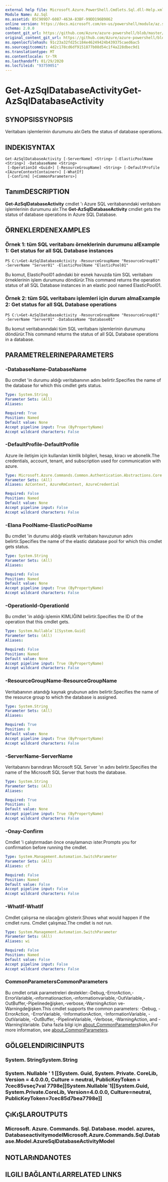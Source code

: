 ```yaml
---
external help file: Microsoft.Azure.PowerShell.Cmdlets.Sql.dll-Help.xml
Module Name: Az.Sql
ms.assetid: B5C909D7-6087-463A-83BF-99DD196B9862
online version: https://docs.microsoft.com/en-us/powershell/module/az.sql/get-azsqldatabaseactivity
schema: 2.0.0
content_git_url: https://github.com/Azure/azure-powershell/blob/master/src/Sql/Sql/help/Get-AzSqlDatabaseActivity.md
original_content_git_url: https://github.com/Azure/azure-powershell/blob/master/src/Sql/Sql/help/Get-AzSqlDatabaseActivity.md
ms.openlocfilehash: 91c23a32fd25c184e46249424b439375caed6ac5
ms.sourcegitcommit: 4d2c178cd6df9151877b08d54c1f4a228dbec9d1
ms.translationtype: MT
ms.contentlocale: tr-TR
ms.lasthandoff: 01/29/2020
ms.locfileid: "93759051"
---
```

# <span data-ttu-id="ffdd8-101">Get-AzSqlDatabaseActivity</span><span class="sxs-lookup"><span data-stu-id="ffdd8-101">Get-AzSqlDatabaseActivity</span></span>

## <span data-ttu-id="ffdd8-102">SYNOPSIS</span><span class="sxs-lookup"><span data-stu-id="ffdd8-102">SYNOPSIS</span></span>
<span data-ttu-id="ffdd8-103">Veritabanı işlemlerinin durumunu alır.</span><span class="sxs-lookup"><span data-stu-id="ffdd8-103">Gets the status of database operations.</span></span>

## <span data-ttu-id="ffdd8-104">INDEKI</span><span class="sxs-lookup"><span data-stu-id="ffdd8-104">SYNTAX</span></span>

```
Get-AzSqlDatabaseActivity [-ServerName] <String> [-ElasticPoolName <String>] -DatabaseName <String>
 [-OperationId <Guid>] [-ResourceGroupName] <String> [-DefaultProfile <IAzureContextContainer>] [-WhatIf]
 [-Confirm] [<CommonParameters>]
```

## <span data-ttu-id="ffdd8-105">Tanım</span><span class="sxs-lookup"><span data-stu-id="ffdd8-105">DESCRIPTION</span></span>
<span data-ttu-id="ffdd8-106">**Get-AzSqlDatabaseActivity** cmdlet 'ı Azure SQL veritabanındaki veritabanı işlemlerinin durumunu alır.</span><span class="sxs-lookup"><span data-stu-id="ffdd8-106">The **Get-AzSqlDatabaseActivity** cmdlet gets the status of database operations in Azure SQL Database.</span></span>

## <span data-ttu-id="ffdd8-107">ÖRNEKLERDEN</span><span class="sxs-lookup"><span data-stu-id="ffdd8-107">EXAMPLES</span></span>

### <span data-ttu-id="ffdd8-108">Örnek 1: tüm SQL veritabanı örneklerinin durumunu al</span><span class="sxs-lookup"><span data-stu-id="ffdd8-108">Example 1: Get status for all SQL Database instances</span></span>
```
PS C:\>Get-AzSqlDatabaseActivity -ResourceGroupName "ResourceGroup01" -ServerName "Server01" -ElasticPoolName "ElasticPool01"
```

<span data-ttu-id="ffdd8-109">Bu komut, ElasticPool01 adındaki bir esnek havuzda tüm SQL veritabanı örneklerinin işlem durumunu döndürür.</span><span class="sxs-lookup"><span data-stu-id="ffdd8-109">This command returns the operation status of all SQL Database instances in an elastic pool named ElasticPool01.</span></span>

### <span data-ttu-id="ffdd8-110">Örnek 2: tüm SQL veritabanı işlemleri için durum alma</span><span class="sxs-lookup"><span data-stu-id="ffdd8-110">Example 2: Get status for all SQL Database operations</span></span>
```
PS C:\>Get-AzSqlDatabaseActivity -ResourceGroupName "ResourceGroup01" -ServerName "Server01" -DatabaseName "Database01"
```

<span data-ttu-id="ffdd8-111">Bu komut veritabanındaki tüm SQL veritabanı işlemlerinin durumunu döndürür.</span><span class="sxs-lookup"><span data-stu-id="ffdd8-111">This command returns the status of all SQL Database operations in a database.</span></span>

## <span data-ttu-id="ffdd8-112">PARAMETRELERINE</span><span class="sxs-lookup"><span data-stu-id="ffdd8-112">PARAMETERS</span></span>

### <span data-ttu-id="ffdd8-113">-DatabaseName</span><span class="sxs-lookup"><span data-stu-id="ffdd8-113">-DatabaseName</span></span>
<span data-ttu-id="ffdd8-114">Bu cmdlet 'in durumu aldığı veritabanının adını belirtir.</span><span class="sxs-lookup"><span data-stu-id="ffdd8-114">Specifies the name of the database for which this cmdlet gets status.</span></span>

```yaml
Type: System.String
Parameter Sets: (All)
Aliases:

Required: True
Position: Named
Default value: None
Accept pipeline input: True (ByPropertyName)
Accept wildcard characters: False
```

### <span data-ttu-id="ffdd8-115">-DefaultProfile</span><span class="sxs-lookup"><span data-stu-id="ffdd8-115">-DefaultProfile</span></span>
<span data-ttu-id="ffdd8-116">Azure ile iletişim için kullanılan kimlik bilgileri, hesap, kiracı ve abonelik.</span><span class="sxs-lookup"><span data-stu-id="ffdd8-116">The credentials, account, tenant, and subscription used for communication with azure.</span></span>

```yaml
Type: Microsoft.Azure.Commands.Common.Authentication.Abstractions.Core.IAzureContextContainer
Parameter Sets: (All)
Aliases: AzContext, AzureRmContext, AzureCredential

Required: False
Position: Named
Default value: None
Accept pipeline input: False
Accept wildcard characters: False
```

### <span data-ttu-id="ffdd8-117">-Elana PoolName</span><span class="sxs-lookup"><span data-stu-id="ffdd8-117">-ElasticPoolName</span></span>
<span data-ttu-id="ffdd8-118">Bu cmdlet 'in durumu aldığı elastik veritabanı havuzunun adını belirtir.</span><span class="sxs-lookup"><span data-stu-id="ffdd8-118">Specifies the name of the elastic database pool for which this cmdlet gets status.</span></span>

```yaml
Type: System.String
Parameter Sets: (All)
Aliases:

Required: False
Position: Named
Default value: None
Accept pipeline input: True (ByPropertyName)
Accept wildcard characters: False
```

### <span data-ttu-id="ffdd8-119">-OperationId</span><span class="sxs-lookup"><span data-stu-id="ffdd8-119">-OperationId</span></span>
<span data-ttu-id="ffdd8-120">Bu cmdlet 'in aldığı işlemin KIMLIĞINI belirtir.</span><span class="sxs-lookup"><span data-stu-id="ffdd8-120">Specifies the ID of the operation that this cmdlet gets.</span></span>

```yaml
Type: System.Nullable`1[System.Guid]
Parameter Sets: (All)
Aliases:

Required: False
Position: Named
Default value: None
Accept pipeline input: True (ByPropertyName)
Accept wildcard characters: False
```

### <span data-ttu-id="ffdd8-121">-ResourceGroupName</span><span class="sxs-lookup"><span data-stu-id="ffdd8-121">-ResourceGroupName</span></span>
<span data-ttu-id="ffdd8-122">Veritabanının atandığı kaynak grubunun adını belirtir.</span><span class="sxs-lookup"><span data-stu-id="ffdd8-122">Specifies the name of the resource group to which the database is assigned.</span></span>

```yaml
Type: System.String
Parameter Sets: (All)
Aliases:

Required: True
Position: 0
Default value: None
Accept pipeline input: True (ByPropertyName)
Accept wildcard characters: False
```

### <span data-ttu-id="ffdd8-123">-ServerName</span><span class="sxs-lookup"><span data-stu-id="ffdd8-123">-ServerName</span></span>
<span data-ttu-id="ffdd8-124">Veritabanını barındıran Microsoft SQL Server 'ın adını belirtir.</span><span class="sxs-lookup"><span data-stu-id="ffdd8-124">Specifies the name of the Microsoft SQL Server that hosts the database.</span></span>

```yaml
Type: System.String
Parameter Sets: (All)
Aliases:

Required: True
Position: 1
Default value: None
Accept pipeline input: True (ByPropertyName)
Accept wildcard characters: False
```

### <span data-ttu-id="ffdd8-125">-Onay</span><span class="sxs-lookup"><span data-stu-id="ffdd8-125">-Confirm</span></span>
<span data-ttu-id="ffdd8-126">Cmdlet 'i çalıştırmadan önce onaylamanızı ister.</span><span class="sxs-lookup"><span data-stu-id="ffdd8-126">Prompts you for confirmation before running the cmdlet.</span></span>

```yaml
Type: System.Management.Automation.SwitchParameter
Parameter Sets: (All)
Aliases: cf

Required: False
Position: Named
Default value: False
Accept pipeline input: False
Accept wildcard characters: False
```

### <span data-ttu-id="ffdd8-127">-WhatIf</span><span class="sxs-lookup"><span data-stu-id="ffdd8-127">-WhatIf</span></span>
<span data-ttu-id="ffdd8-128">Cmdlet çalışırsa ne olacağını gösterir.</span><span class="sxs-lookup"><span data-stu-id="ffdd8-128">Shows what would happen if the cmdlet runs.</span></span>
<span data-ttu-id="ffdd8-129">Cmdlet çalışmaz.</span><span class="sxs-lookup"><span data-stu-id="ffdd8-129">The cmdlet is not run.</span></span>

```yaml
Type: System.Management.Automation.SwitchParameter
Parameter Sets: (All)
Aliases: wi

Required: False
Position: Named
Default value: False
Accept pipeline input: False
Accept wildcard characters: False
```

### <span data-ttu-id="ffdd8-130">CommonParameters</span><span class="sxs-lookup"><span data-stu-id="ffdd8-130">CommonParameters</span></span>
<span data-ttu-id="ffdd8-131">Bu cmdlet ortak parametreleri destekler:-Debug,-ErrorAction,-ErrorVariable,-ınformationaction,-ınformationvariable,-OutVariable,-OutBuffer,-Pipelinedeğişken,-verbose,-WarningAction ve-Warningdeğişken.</span><span class="sxs-lookup"><span data-stu-id="ffdd8-131">This cmdlet supports the common parameters: -Debug, -ErrorAction, -ErrorVariable, -InformationAction, -InformationVariable, -OutVariable, -OutBuffer, -PipelineVariable, -Verbose, -WarningAction, and -WarningVariable.</span></span> <span data-ttu-id="ffdd8-132">Daha fazla bilgi için [about_CommonParameters](https://go.microsoft.com/fwlink/?LinkID=113216)bakın.</span><span class="sxs-lookup"><span data-stu-id="ffdd8-132">For more information, see [about_CommonParameters](https://go.microsoft.com/fwlink/?LinkID=113216).</span></span>

## <span data-ttu-id="ffdd8-133">GÖLGELENDIRICI</span><span class="sxs-lookup"><span data-stu-id="ffdd8-133">INPUTS</span></span>

### <span data-ttu-id="ffdd8-134">System. String</span><span class="sxs-lookup"><span data-stu-id="ffdd8-134">System.String</span></span>

### <span data-ttu-id="ffdd8-135">System. Nullable ' 1 [[System. Guid, System. Private. CoreLib, Version = 4.0.0.0, Culture = neutral, PublicKeyToken = 7cec85vseç7val 7798e]]</span><span class="sxs-lookup"><span data-stu-id="ffdd8-135">System.Nullable\`1[[System.Guid, System.Private.CoreLib, Version=4.0.0.0, Culture=neutral, PublicKeyToken=7cec85d7bea7798e]]</span></span>

## <span data-ttu-id="ffdd8-136">ÇıKıŞLAR</span><span class="sxs-lookup"><span data-stu-id="ffdd8-136">OUTPUTS</span></span>

### <span data-ttu-id="ffdd8-137">Microsoft. Azure. Commands. Sql. Database. model. azures, Databaseactivitymodel</span><span class="sxs-lookup"><span data-stu-id="ffdd8-137">Microsoft.Azure.Commands.Sql.Database.Model.AzureSqlDatabaseActivityModel</span></span>

## <span data-ttu-id="ffdd8-138">NOTLARıNDA</span><span class="sxs-lookup"><span data-stu-id="ffdd8-138">NOTES</span></span>

## <span data-ttu-id="ffdd8-139">ILGILI BAĞLANTıLAR</span><span class="sxs-lookup"><span data-stu-id="ffdd8-139">RELATED LINKS</span></span>
